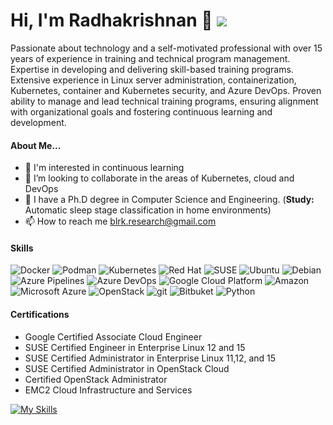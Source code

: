 # Hi, I'm Radhakrishnan 👋 ![](https://komarev.com/ghpvc/?username=blrk&color=green)
Passionate about technology and a self-motivated professional with over 15 years of experience in training and technical program management. Expertise in developing and delivering skill-based training programs. Extensive experience in Linux server administration, containerization, Kubernetes, container and Kubernetes security, and Azure DevOps. Proven ability to manage and lead technical training programs, ensuring alignment with organizational goals and fostering continuous learning and development.

#### About Me...
- 👀 I'm interested in continuous learning
- 💞️ I’m looking to collaborate in the areas of Kubernetes, cloud and DevOps
- 🌱 I have a Ph.D degree in Computer Science and Engineering. (<b>Study:</b> Automatic sleep stage classification in home environments)
- 📫 How to reach me blrk.research@gmail.com

#### Skills
<p>
<img alt="Docker" src="https://img.shields.io/badge/-Docker-46a2f1?style=flat-square&logo=docker&logoColor=white" />
<img alt="Podman" src="https://img.shields.io/badge/Podman-f7df1c?style=flat-square&logo=Podman&logoColor=black" />
<img alt="Kubernetes" src="https://img.shields.io/badge/-Kubernetes-7953b3?style=flat-square&logo=Kubernetes&logoColor=white" />
<img alt="Red Hat" src="https://img.shields.io/badge/-Red Hat-DD0031?style=flat-square&logo=redhat&logoColor=white" />
<img alt="SUSE" src="https://img.shields.io/badge/-SUSE Linux-43853d?style=flat-square&logo=suse&logoColor=white" />
<img alt="Ubuntu" src="https://img.shields.io/badge/-Ubuntu-F9A03C?style=flat-square&logo=ubuntu&logoColor=white" />
<img alt="Debian" src="https://img.shields.io/badge/-Debian-db7092?style=flat-square&logo=debian&logoColor=white" />
<img alt="Azure Pipelines" src="https://img.shields.io/badge/-Azure Pipelines-E34F26?style=flat-square&logo=Azure Pipelines&logoColor=white" />
<img alt="Azure DevOps" src="https://img.shields.io/badge/-Azure Devops-007ACC?style=flat-square&logo=Azure DevOps&logoColor=white" />
<img alt="Google Cloud Platform" src="https://img.shields.io/badge/-Google_Cloud_Platform-1a73e8?style=flat-square&logo=google-cloud&logoColor=white" />
<img alt="Amazon" src="https://img.shields.io/badge/-Amazon-13aa52?style=flat-square&logo=amazon&logoColor=white" />
<img alt="Microsoft Azure" src="https://img.shields.io/badge/-Microsoft Azure-764ABC?style=flat-square&logo=microsoftazure&logoColor=white" />
<img alt="OpenStack" src="https://img.shields.io/badge/-OpenStack-ff62f6?style=flat-square&logo=openstack&logoColor=white" />
<img alt="git" src="https://img.shields.io/badge/-Git-F05032?style=flat-square&logo=git&logoColor=white" />
<img alt="Bitbuket" src="https://img.shields.io/badge/-Bitbucket-E10098?style=flat-square&logo=bitbucket&logoColor=white" />
<img alt="Python" src="https://img.shields.io/badge/-Python-F7B93E?style=flat-square&logo=python&logoColor=white" />
</p>

#### Certifications
* Google Certified Associate Cloud Engineer
* SUSE Certified Engineer in Enterprise Linux 12 and 15
* SUSE Certified Administrator in Enterprise Linux 11,12, and 15
* SUSE Certified Administrator in OpenStack Cloud
* Certified OpenStack Administrator
* EMC2 Cloud Infrastructure and Services

[![My Skills](https://skillicons.dev/icons?i=kubernetes,docker,linux,redhat,aws,gcp,azure,openstack,git,python,anaconda)](https://skillicons.dev)
<!---
blrk/blrk is a ✨ special ✨ repository because its `README.md` (this file) appears on your GitHub profile.
You can click the Preview link to take a look at your changes.
--->
